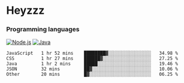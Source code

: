# Heyzzz  

### Programming languages  

[![Node.js](https://img.shields.io/badge/-Node.js-262626?style=for-the-badge)](https://nodejs.org)
[![Java](https://img.shields.io/badge/-Java-262626?style=for-the-badge)](https://java.com)

<!--START_SECTION:waka-->

```text
JavaScript   1 hr 52 mins    ████████▓░░░░░░░░░░░░░░░░   34.98 %
CSS          1 hr 27 mins    ██████▓░░░░░░░░░░░░░░░░░░   27.25 %
Java         1 hr 2 mins     █████░░░░░░░░░░░░░░░░░░░░   19.46 %
JSON         32 mins         ██▓░░░░░░░░░░░░░░░░░░░░░░   10.06 %
Other        20 mins         █▓░░░░░░░░░░░░░░░░░░░░░░░   06.25 %
```

<!--END_SECTION:waka-->
